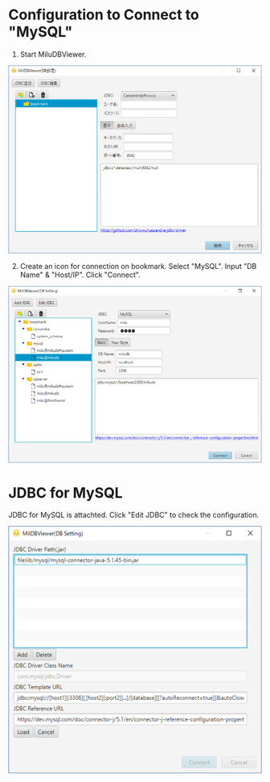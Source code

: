 # Configuration to Connect to "MySQL"

1. Start MiluDBViewer.

![alt tag](a01.start.png)

2. Create an icon for connection on bookmark. Select "MySQL". Input "DB Name" & "Host/IP". Click "Connect".

![alt tag](a03.connect_MySQL.png)

# JDBC for MySQL

JDBC for MySQL is attachted. Click "Edit JDBC" to check the configuration.

![alt tag](a04.edit_driver_MySQL.png)
